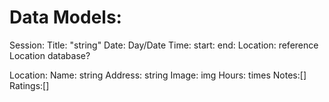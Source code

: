 # Data Models:

Session:
  Title: "string"
  Date: Day/Date
  Time: start:
        end:
  Location:  reference Location database?


Location:
  Name: string
  Address: string
  Image: img
  Hours: times
  Notes:[]
  Ratings:[]    
  
      

